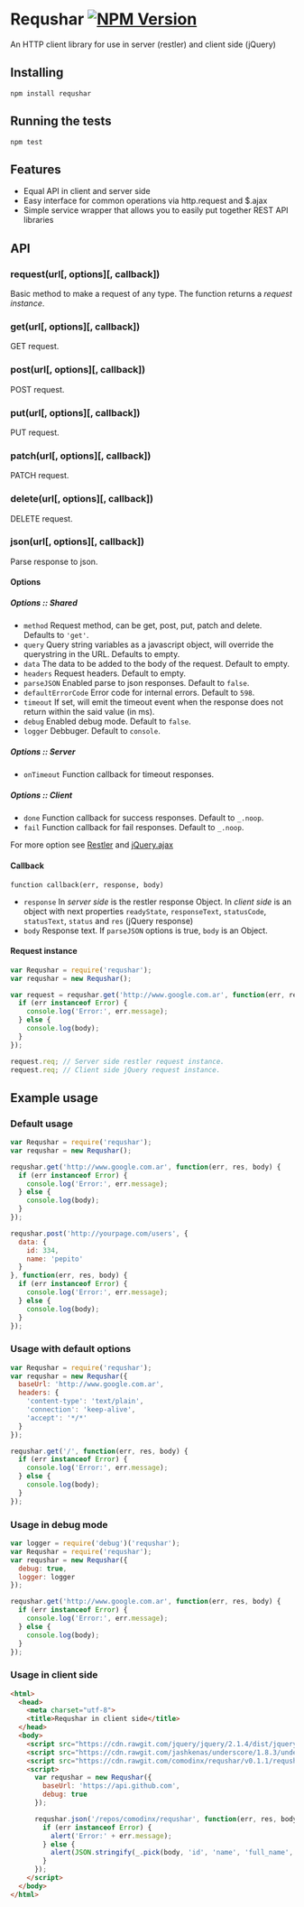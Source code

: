 Requshar [![NPM Version](https://img.shields.io/npm/v/requshar.svg?style=flat)](https://www.npmjs.com/package/requshar)
========

An HTTP client library for use in server (restler) and client side (jQuery)


Installing
----------

```
npm install requshar
```


Running the tests
-----------------

```
npm test
```


Features
--------

* Equal API in client and server side
* Easy interface for common operations via http.request and $.ajax
* Simple service wrapper that allows you to easily put together REST API libraries


API
---

### request(url[, options\][, callback])

Basic method to make a request of any type. The function returns a *request instance*.

### get(url[, options\][, callback])

GET request.

### post(url[, options\][, callback])

POST request.

### put(url[, options\][, callback])

PUT request.

### patch(url[, options\][, callback])

PATCH request.

### delete(url[, options\][, callback])

DELETE request.

### json(url[, options\][, callback])

Parse response to json.

#### Options

##### Options :: Shared 

* `method` Request method, can be get, post, put, patch and delete. Defaults to `'get'`.
* `query` Query string variables as a javascript object, will override the querystring in the URL. Defaults to empty.
* `data` The data to be added to the body of the request. Default to empty.
* `headers` Request headers. Default to empty.
* `parseJSON` Enabled parse to json responses. Default to `false`.
* `defaultErrorCode` Error code for internal errors. Default to `598`.
* `timeout` If set, will emit the timeout event when the response does not return within the said value (in ms).
* `debug` Enabled debug mode. Default to `false`.
* `logger` Debbuger. Default to `console`.

##### Options :: Server

* `onTimeout` Function callback for timeout responses.

##### Options :: Client

* `done` Function callback for success responses. Default to `_.noop`.
* `fail` Function callback for fail responses. Default to `_.noop`.

For more option see [Restler](https://github.com/danwrong/restler) and [jQuery.ajax](http://api.jquery.com/jQuery.ajax/)

#### Callback

`function callback(err, response, body)`

* `response` In _server side_ is the restler response Object. In _client side_ is an object with next properties `readyState`, `responseText`, `statusCode`, `statusText`, `status` and `res` (jQuery response)
* `body` Response text. If `parseJSON` options is true, `body` is an Object.

#### Request instance

```javascript
var Requshar = require('requshar');
var requshar = new Requshar();

var request = requshar.get('http://www.google.com.ar', function(err, res, body) {
  if (err instanceof Error) {
    console.log('Error:', err.message);
  } else {
    console.log(body);
  }
});

request.req; // Server side restler request instance.
request.req; // Client side jQuery request instance.
```


Example usage
-------------

### Default usage

```javascript
var Requshar = require('requshar');
var requshar = new Requshar();

requshar.get('http://www.google.com.ar', function(err, res, body) {
  if (err instanceof Error) {
    console.log('Error:', err.message);
  } else {
    console.log(body);
  }
});

requshar.post('http://yourpage.com/users', {
  data: {
    id: 334,
    name: 'pepito'
  }
}, function(err, res, body) {
  if (err instanceof Error) {
    console.log('Error:', err.message);
  } else {
    console.log(body);
  }
});
```

### Usage with default options

```javascript
var Requshar = require('requshar');
var requshar = new Requshar({
  baseUrl: 'http://www.google.com.ar',
  headers: {
    'content-type': 'text/plain',
    'connection': 'keep-alive',
    'accept': '*/*'
  }
});

requshar.get('/', function(err, res, body) {
  if (err instanceof Error) {
    console.log('Error:', err.message);
  } else {
    console.log(body);
  }
});
```

### Usage in debug mode

```javascript
var logger = require('debug')('requshar');
var Requshar = require('requshar');
var requshar = new Requshar({
  debug: true,
  logger: logger
});

requshar.get('http://www.google.com.ar', function(err, res, body) {
  if (err instanceof Error) {
    console.log('Error:', err.message);
  } else {
    console.log(body);
  }
});
```

### Usage in client side

```html
<html>
  <head>
    <meta charset="utf-8">
    <title>Requshar in client side</title>
  </head>
  <body>
    <script src="https://cdn.rawgit.com/jquery/jquery/2.1.4/dist/jquery.min.js"></script>
    <script src="https://cdn.rawgit.com/jashkenas/underscore/1.8.3/underscore.js"></script>
    <script src="https://cdn.rawgit.com/comodinx/requshar/v0.1.1/requshar.js"></script>
    <script>
      var requshar = new Requshar({
        baseUrl: 'https://api.github.com',
        debug: true
      });

      requshar.json('/repos/comodinx/requshar', function(err, res, body) {
        if (err instanceof Error) {
          alert('Error:' + err.message);
        } else {
          alert(JSON.stringify(_.pick(body, 'id', 'name', 'full_name', 'language'), null, '  '));
        }
      });
    </script>
  </body>
</html>
```
